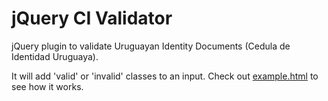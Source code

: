 # jQuery CI Validator

jQuery plugin to validate Uruguayan Identity Documents (Cedula de
Identidad Uruguaya).

It will add 'valid' or 'invalid' classes to an input. Check out
[example.html](example.html) to see how it works.

